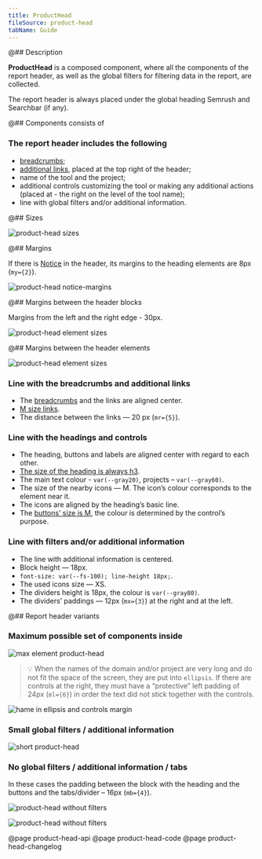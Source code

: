 ```yaml
---
title: ProductHead
fileSource: product-head
tabName: Guide
---
```


@## Description

**ProductHead** is a composed component, where all the components of the report header, as well as the global filters for filtering data in the report, are collected.

The report header is always placed under the global heading Semrush and Searchbar (if any).

@## Components consists of

### The report header includes the following

- [breadcrumbs](/components/breadcrumbs/);
- [additional links](/patterns/links-order), placed at the top right of the header;
- name of the tool and the project;
- additional controls customizing the tool or making any additional actions (placed at - the right on the level of the tool name);
- line with global filters and/or additional information.

@## Sizes

![product-head sizes](static/sizes.png)

@## Margins

If there is [Notice](/components/notice/) in the header, its margins to the heading elements are 8px (`my={2}`).

![product-head notice-margins](static/notice-margins.png)

@## Margins between the header blocks

Margins from the left and the right edge - 30px.

![product-head element sizes](static/margins.png)

@## Margins between the header elements

![product-head element sizes](static/elements-margins.png)

### Line with the breadcrumbs and additional links

- The [breadcrumbs](/components/breadcrumbs/) and the links are aligned center.
- [M size links](/components/link/).
- The distance between the links — 20 px (`mr={5}`).

### Line with the headings and controls

- The heading, buttons and labels are aligned center with regard to each other.
- [The size of the heading is always h3](/style/typography/).
- The main text colour - `var(--gray20)`, projects – `var(--gray60)`.
- The size of the nearby icons — M. The icon’s colour corresponds to the element near it.
- The icons are aligned by the heading’s basic line.
- The [buttons’ size is M](/components/button/), the colour is determined by the control’s purpose.

### Line with filters and/or additional information

- The line with additional information is centered.
- Block height — 18px.
- `font-size: var(--fs-100); line-height 18px;`.
- The used icons size — XS.
- The dividers height is 18px, the colour is `var(--gray80)`.
- The dividers’ paddings — 12px (`mx={3}`) at the right and at the left.

@## Report header variants

### Maximum possible set of components inside

![max element product-head](static/max-info.png)

> 💡 When the names of the domain and/or project are very long and do not fit the space of the screen, they are put into `ellipsis`. If there are controls at the right, they must have a “protective” left padding of 24px (`ml={6}`) in order the text did not stick together with the controls.

![hame in ellipsis and controls margin](static/ellipsis-and-margin.png)

### Small global filters / additional information

![short product-head](static/short-info.png)

### No global filters / additional information / tabs

In these cases the padding between the block with the heading and the buttons and the tabs/divider – 16px (`mb={4}`).

![product-head without filters](static/without-filters.png)

![product-head without filters](static/min-info.png)

@page product-head-api
@page product-head-code
@page product-head-changelog
